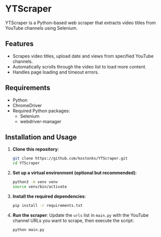 # YTScraper

YTScraper is a Python-based web scraper that extracts video titles from YouTube channels using Selenium.

## Features
- Scrapes video titles, upload date and views from specified YouTube channels.
- Automatically scrolls through the video list to load more content.
- Handles page loading and timeout errors.

## Requirements
- Python 
- ChromeDriver
- Required Python packages:
  - Selenium
  - webdriver-manager

## Installation and Usage

1. **Clone this repository**:
   ```bash
   git clone https://github.com/kostonks/YTScraper.git
   cd YTScraper
   ```

2. **Set up a virtual environment (optional but recommended)**:
   ```bash
   python3 -m venv venv
   source venv/bin/activate
   ```

3. **Install the required dependencies**:
   ```bash
   pip install -r requirements.txt
   ```

4. **Run the scraper**:
   Update the `urls` list in `main.py` with the YouTube channel URLs you want to scrape, then execute the script:
   ```bash
   python main.py
   ```


